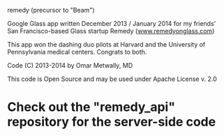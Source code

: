 remedy (precursor to "Beam")

Google Glass app written December 2013 / January 2014 for 
my friends' San Francisco-based Glass startup Remedy
(www.remedyonglass.com)

This app won the dashing duo pilots at Harvard and the 
University of Pennsylvania medical centers. Congrats to both.

Code (C) 2013-2014 by Omar Metwally, MD

This code is Open Source and may be used under 
Apache License v. 2.0

Check out the "remedy_api" repository for the server-side code
======
